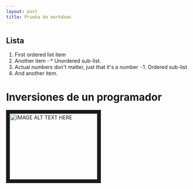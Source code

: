 ```yaml
---
layout: post
title: Prueba de markdown
---
```




## Lista
1. First ordered list item
2. Another item
⋅⋅* Unordered sub-list. 
1. Actual numbers don't matter, just that it's a number
⋅⋅1. Ordered sub-list
4. And another item.

# Inversiones de un programador

<a href="http://www.youtube.com/watch?feature=player_embedded&v=hCJxxWYFeKA
" target="_blank"><img src="http://img.youtube.com/vi/hCJxxWYFeKA/0.jpg" 
alt="IMAGE ALT TEXT HERE" width="240" height="180" border="10" /></a>
